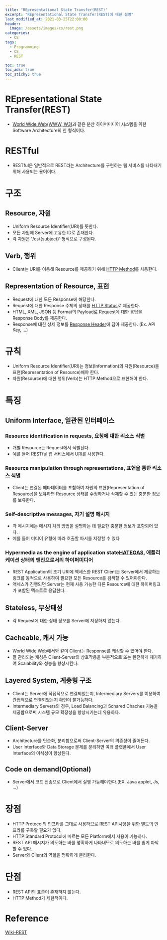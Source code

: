```yaml
---
title: "REpresentational State Transfer(REST)"
excerpt: "REpresentational State Transfer(REST)에 대한 설명"
last_modified_at: 2021-03-25T22:00:00
header:
  image: /assets/images/cs/rest.png
categories:
  - CS
tags:
  - Programming
  - CS
  - REST

toc: true
toc_ads: true
toc_sticky: true
---
```

# REpresentational State Transfer(REST)
- [World Wide Web(WWW, W3)](https://ko.wikipedia.org/wiki/%EC%9B%94%EB%93%9C_%EC%99%80%EC%9D%B4%EB%93%9C_%EC%9B%B9)과 같은 분산 하이퍼미디어 시스템을 위한 Software Architecture의 한 형식이다.

# RESTful
- RESTful은 일반적으로 REST라는 Architecture를 구현하는 웹 서비스를 나타내기 위해 사용되는 용어이다.

# 구조
## Resource, 자원
- Uniform Resource Identifier(URI)를 뜻한다.
- 모든 자원에 Server에 고유한 ID로 존재한다.
- 각 자원은 '/cs/{subject}' 형식으로 구성된다.

## Verb, 행위
- Client는 URI를 이용해 Resource를 제공하기 위해 [HTTP Method](../protocol/#request-method)를 사용한다.

## Representation of Resource, 표현
- Request에 대한 모든 Response에 해당한다.
- Request에 대한 Response 주체의 상태를 [HTTP Status](../protocol/#status)로 제공한다.
- HTML, XML, JSON 등 Format의 Payload로 Request에 대한 응답을 Response Body를 제공한다.
- Response에 대한 상세 정보를 [Response Header](https://developer.mozilla.org/en-US/docs/Glossary/Response_header)에 담아 제공한다. (Ex. API Key, ...)

# 규칙
- Uniform Resource Identifier(URI)는 정보(Information)의 자원(Resource)을 표현(Representation of Resource)해야 한다.
- 자원(Resource)에 대한 행위(Verb)는 HTTP Method으로 표현해야 한다.

# 특징
## Uniform Interface, 일관된 인터페이스
### Resource identification in requests, 요청에 대한 리소스 식별
- 개별 Resource는 Request에서 식별된다.
- 예를 들어 RESTful 웹 서비스에서 URI를 사용한다.

### Resource manipulation through representations, 표현을 통한 리소스 식별
- Client는 연결된 메타데이터를 포함하여 자원의 표현(Representation of Resource)을 보유하면 Resource 상태를 수정하거나 삭제할 수 있는 충분한 정보를 보유한다.

### Self-descriptive messages, 자기 설명 메시지
- 각 메시지에는 메시지 처리 방법을 설명하는 데 필요한 충분한 정보가 포함되어 있다.
- 예를 들어 미디어 유형에 따라 호출할 파서를 지정할 수 있다

### Hypermedia as the engine of application state[HATEOAS](https://en.wikipedia.org/wiki/HATEOAS), 애플리케이션 상태의 엔진으로서의 하이퍼미디어
- REST Application의 초기 URI에 액세스한 REST Client는 Server에서 제공하는 링크를 동적으로 사용하여 필요한 모든 Resource를 검색할 수 있어야한다.
- 액세스가 진행되면 Server는 현재 사용 가능한 다른 Resource에 대한 하이퍼링크가 포함된 텍스트로 응답한다.

## Stateless, 무상태성
- 각 Request에 대한 상태 정보를 Server에 저장하지 않는다.

## Cacheable, 캐시 가능
- World Wide Web에서와 같이 Client는 Response를 캐싱할 수 있어야 한다.
- 잘 관리되는 캐싱은 Client-Server의 상호작용을 부분적으로 또는 완전하게 제거하여 Scalability와 성능을 향상시킨다.

## Layered System, 계층형 구조
- Client는 Server에 직접적으로 연결되었는지, Intermediary Servers를 이용하여 간접적으로 연결되었는지 확인이 불가능하다.
- Intermediary Servers의 경우, Load Balancing과 Schared Chaches 기능을 제공함으로써 시스템 규모 확장성을 향상시키는데 유용하다.

## Client-Server
- Architecture를 단순화, 분리함으로써 Client-Server의 의존성이 줄어든다.
- User Interface와 Data Storage 문제를 분리하면 여러 플랫폼에서 User Interface의 이식성이 향상된다.

## Code on demand(Optional)
- Server에서 코드 전송으로 Client에서 실행 가능해야한다.(EX. Java applet, Js, ...)

# 장점
- HTTP Protocol의 인프라를 그대로 사용하므로 REST API사용을 위한 별도의 인프라를 구축할 필요가 없다.
- HTTP Standard Protocol에 따르는 모든 Platform에서 사용이 가능하다.
- REST API 메시지가 의도하는 바를 명확하게 나타내므로 의도하는 바를 쉽게 파악할 수 있다.
- Server와 Client의 역할을 명확하게 분리한다.

# 단점
- REST API의 표준이 존재하지 않는다.
- HTTP Method가 제한적이다.

# Reference
[Wiki-REST](https://ko.wikipedia.org/wiki/REST)